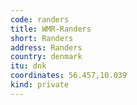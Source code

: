 ```yaml
---
code: randers
title: WMR-Randers
short: Randers
address: Randers
country: denmark
itu: dnk
coordinates: 56.457,10.039
kind: private
---
```

